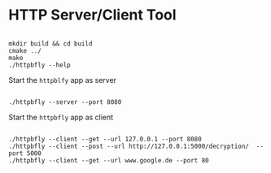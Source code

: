 # HTTP Server/Client Tool

<pre><code>
mkdir build && cd build
cmake ../
make
./httpbfly --help
</code></pre>

Start the `httpblfy` app as server
<pre><code>
./httpbfly --server --port 8080
</code></pre>

Start the `httpbfly` app as client
<pre><code>
./httpbfly --client --get --url 127.0.0.1 --port 8080
./httpbfly --client --post --url http://127.0.0.1:5000/decryption/  --port 5000
./httpbfly --client --get --url www.google.de --port 80
</code></pre>

